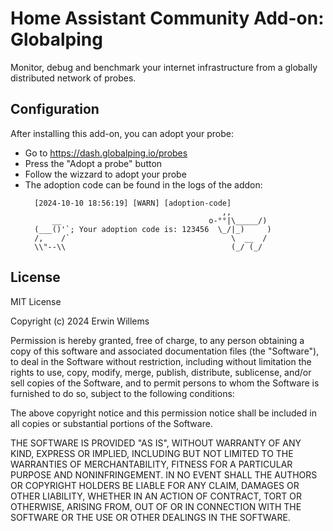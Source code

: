 # Home Assistant Community Add-on: Globalping

Monitor, debug and benchmark your internet infrastructure from a globally distributed network of probes.

## Configuration

After installing this add-on, you can adopt your probe:
- Go to https://dash.globalping.io/probes
- Press the "Adopt a probe" button
- Follow the wizzard to adopt your probe
- The adoption code can be found in the logs of the addon:
  ```
    [2024-10-10 18:56:19] [WARN] [adoption-code] 
                                              ,,         
        __                                 o-°°|\_____/)
    (___()'`; Your adoption code is: 123456  \_/|_)     )
    /,    /`                                    \  __  / 
    \\"--\\                                     (_/ (_/  
  ```

## License

MIT License

Copyright (c) 2024 Erwin Willems

Permission is hereby granted, free of charge, to any person obtaining a copy
of this software and associated documentation files (the "Software"), to deal
in the Software without restriction, including without limitation the rights
to use, copy, modify, merge, publish, distribute, sublicense, and/or sell
copies of the Software, and to permit persons to whom the Software is
furnished to do so, subject to the following conditions:

The above copyright notice and this permission notice shall be included in all
copies or substantial portions of the Software.

THE SOFTWARE IS PROVIDED "AS IS", WITHOUT WARRANTY OF ANY KIND, EXPRESS OR
IMPLIED, INCLUDING BUT NOT LIMITED TO THE WARRANTIES OF MERCHANTABILITY,
FITNESS FOR A PARTICULAR PURPOSE AND NONINFRINGEMENT. IN NO EVENT SHALL THE
AUTHORS OR COPYRIGHT HOLDERS BE LIABLE FOR ANY CLAIM, DAMAGES OR OTHER
LIABILITY, WHETHER IN AN ACTION OF CONTRACT, TORT OR OTHERWISE, ARISING FROM,
OUT OF OR IN CONNECTION WITH THE SOFTWARE OR THE USE OR OTHER DEALINGS IN THE
SOFTWARE.

